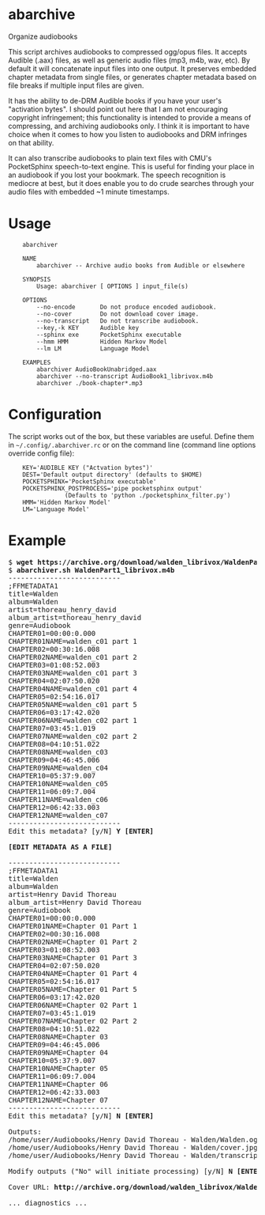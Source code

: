 # abarchive
Organize audiobooks
 
This script archives audiobooks to compressed ogg/opus files. It accepts Audible (.aax) files,
as well as generic audio files (mp3, m4b, wav, etc). By default it will concatenate input files
into one output. It preserves embedded chapter metadata from single files, or generates chapter
metadata based on file breaks if multiple input files are given.

It has the ability to de-DRM Audible books if you have your user's "activation bytes".
I should point out here that I am not encouraging copyright infringement; this functionality
is intended to provide a means of compressing, and archiving audiobooks only. I think it
is important to have choice when it comes to how you listen to audiobooks and DRM infringes
on that ability.

It can also transcribe audiobooks to plain text files with CMU's PocketSphinx speech-to-text engine.
This is useful for finding your place in an audiobook if you lost your bookmark. The speech recognition
is mediocre at best, but it does enable you to do crude searches through your audio files with
embedded ~1 minute timestamps.

# Usage
```
    abarchiver

    NAME
        abarchiver -- Archive audio books from Audible or elsewhere

    SYNOPSIS
        Usage: abarchiver [ OPTIONS ] input_file(s)

    OPTIONS
        --no-encode       Do not produce encoded audiobook.
        --no-cover        Do not download cover image.
        --no-transcript   Do not transcribe audiobook.
        --key,-k KEY      Audible key
        --sphinx exe      PocketSphinx executable
        --hmm HMM         Hidden Markov Model
        --lm LM           Language Model

    EXAMPLES
        abarchiver AudioBookUnabridged.aax
        abarchiver --no-transcript AudioBook1_librivox.m4b
        abarchiver ./book-chapter*.mp3
```

# Configuration
The script works out of the box, but these variables are useful.
Define them in `~/.config/.abarchiver.rc` or on the command line
(command line options override config file):
```
    KEY='AUDIBLE KEY ("Actvation bytes")'
    DEST='Default output directory' (defaults to $HOME)
    POCKETSPHINX='PocketSphinx executable'
    POCKETSPHINX_POSTPROCESS='pipe pocketsphinx output'
                (Defaults to 'python ./pocketsphinx_filter.py')
    HMM='Hidden Markov Model'
    LM='Language Model'
```

# Example
<pre>
$ <b>wget https://archive.org/download/walden_librivox/WaldenPart1_librivox.m4b</b>
$ <b>abarchiver.sh WaldenPart1_librivox.m4b</b>
---------------------------
;FFMETADATA1
title=Walden
album=Walden
artist=thoreau_henry_david
album_artist=thoreau_henry_david
genre=Audiobook
CHAPTER01=00:00:0.000
CHAPTER01NAME=walden_c01 part 1
CHAPTER02=00:30:16.008
CHAPTER02NAME=walden_c01 part 2
CHAPTER03=01:08:52.003
CHAPTER03NAME=walden_c01 part 3
CHAPTER04=02:07:50.020
CHAPTER04NAME=walden_c01 part 4
CHAPTER05=02:54:16.017
CHAPTER05NAME=walden_c01 part 5
CHAPTER06=03:17:42.020
CHAPTER06NAME=walden_c02 part 1
CHAPTER07=03:45:1.019
CHAPTER07NAME=walden_c02 part 2
CHAPTER08=04:10:51.022
CHAPTER08NAME=walden_c03
CHAPTER09=04:46:45.006
CHAPTER09NAME=walden_c04
CHAPTER10=05:37:9.007
CHAPTER10NAME=walden_c05
CHAPTER11=06:09:7.004
CHAPTER11NAME=walden_c06
CHAPTER12=06:42:33.003
CHAPTER12NAME=walden_c07
---------------------------
Edit this metadata? [y/N] <b>Y [ENTER]</b>

<b>[EDIT METADATA AS A FILE]</b>

---------------------------
;FFMETADATA1
title=Walden
album=Walden
artist=Henry David Thoreau
album_artist=Henry David Thoreau
genre=Audiobook
CHAPTER01=00:00:0.000
CHAPTER01NAME=Chapter 01 Part 1
CHAPTER02=00:30:16.008
CHAPTER02NAME=Chapter 01 Part 2
CHAPTER03=01:08:52.003
CHAPTER03NAME=Chapter 01 Part 3
CHAPTER04=02:07:50.020
CHAPTER04NAME=Chapter 01 Part 4
CHAPTER05=02:54:16.017
CHAPTER05NAME=Chapter 01 Part 5
CHAPTER06=03:17:42.020
CHAPTER06NAME=Chapter 02 Part 1
CHAPTER07=03:45:1.019
CHAPTER07NAME=Chapter 02 Part 2
CHAPTER08=04:10:51.022
CHAPTER08NAME=Chapter 03
CHAPTER09=04:46:45.006
CHAPTER09NAME=Chapter 04
CHAPTER10=05:37:9.007
CHAPTER10NAME=Chapter 05
CHAPTER11=06:09:7.004
CHAPTER11NAME=Chapter 06
CHAPTER12=06:42:33.003
CHAPTER12NAME=Chapter 07
---------------------------
Edit this metadata? [y/N] <b>N [ENTER]</b>

Outputs:
/home/user/Audiobooks/Henry David Thoreau - Walden/Walden.ogg
/home/user/Audiobooks/Henry David Thoreau - Walden/cover.jpg
/home/user/Audiobooks/Henry David Thoreau - Walden/transcript.txt

Modify outputs ("No" will initiate processing) [y/N] <b>N [ENTER]</b>

Cover URL: <b>http://archive.org/download/walden_librivox/Walden_1105.jpg</b>

... diagnostics ...
</pre>
